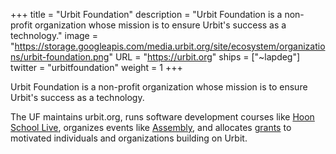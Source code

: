 +++
title = "Urbit Foundation"
description = "Urbit Foundation is a non-profit organization whose mission is to ensure Urbit's success as a technology."
image = "https://storage.googleapis.com/media.urbit.org/site/ecosystem/organizations/urbit-foundation.png"
URL = "https://urbit.org"
ships = ["~lapdeg"]
twitter = "urbitfoundation"
weight = 1 
+++

Urbit Foundation is a non-profit organization whose mission is to ensure Urbit's success as a technology. 

The UF maintains urbit.org, runs software development courses like [Hoon School Live](https://developers.urbit.org/courses), organizes events like [Assembly](https://assembly.urbit.org), and allocates [grants](/grants) to motivated individuals and organizations building on Urbit.

